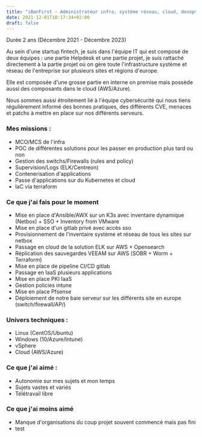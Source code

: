 ```yaml
---
title: "iBanFirst - Administrateur infra, système réseau, cloud, devops"
date: 2021-12-01T10:17:34+02:00
draft: false
---
```

Durée 2 ans (Décembre 2021 - Décembre 2023)

Au sein d'une startup fintech, je suis dans l'équipe IT qui est composé de deux équipes :
une partie Helpdesk et une partie projet, je suis rattaché directement à la partie projet où on gère toute l'infrastructure système et réseau de l'entreprise sur plusieurs sites et régions d'europe.

Elle est composée d'une grosse partie en interne on premise mais possède aussi des composants dans le cloud (AWS/Azure).

Nous sommes aussi étroitement lié à l'équipe cybersécurité qui nous tiens régulièrement informé des bonnes pratiques, des différents CVE, menaces et patchs à mettre en place sur nos différents serveurs.

### Mes missions :
- MCO/MCS de l'infra
- POC de différentes solutions pour les passer en production plus tard ou non
- Gestion des switchs/Firewalls (rules and policy)
- Supervision/Logs (ELK/Centreon)
- Contenerisation d'applications
- Passe d'applications sur du Kubernetes et cloud
- IaC via terraform

### Ce que j'ai fais pour le moment
- Mise en place d'Ansible/AWX sur un K3s avec inventaire dynamique (Netbox) + SSO + Inventory from VMware
- Mise en place d'un gitlab privé avec accès sso
- Provisionnement de l'inventaire système et réseau de tous les sites sur netbox
- Passage en cloud de la solution ELK sur AWS + Opensearch
- Réplication des sauvegardes VEEAM sur AWS (SOBR + Worm + Terraform)
- Mise en place de pipeline CI/CD gitlab 
- Passage en IaaS plusieurs applications
- Mise en place PKI IaaS
- Gestion policies intune
- Mise en place Pfsense
- Déploiement de notre baie serveur sur les différents site en europe (switch/firewall/AP/)


### Univers techniques :
- Linux (CentOS/Ubuntu)
- Windows (10/Azure/Intune)
- vSphere
- Cloud (AWS/Azure)

### Ce que j'ai aimé :
- Autonomie sur mes sujets et mon temps
- Sujets vastes et variés
- Télétravail libre

### Ce que j'ai moins aimé
- Manque d'organisations du coup projet souvent commencé mais pas fini
- test